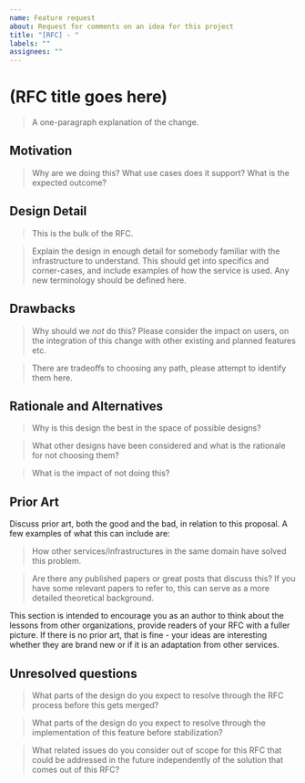 ```yaml
---
name: Feature request
about: Request for comments on an idea for this project
title: "[RFC] - "
labels: ""
assignees: ""
---
```


# (RFC title goes here)

> A one-paragraph explanation of the change.

## Motivation

> Why are we doing this? What use cases does it support? What is the expected outcome?

## Design Detail

> This is the bulk of the RFC.

> Explain the design in enough detail for somebody familiar with the infrastructure to understand. This should get into specifics and corner-cases, and include examples of how the service is used. Any new terminology should be defined here.

## Drawbacks

> Why should we _not_ do this? Please consider the impact on users, on the integration of this change with other existing and planned features etc.

> There are tradeoffs to choosing any path, please attempt to identify them here.

## Rationale and Alternatives

> Why is this design the best in the space of possible designs?

> What other designs have been considered and what is the rationale for not choosing them?

> What is the impact of not doing this?

## Prior Art

Discuss prior art, both the good and the bad, in relation to this proposal. A few examples of what this can include are:

> How other services/infrastructures in the same domain have solved this problem.

> Are there any published papers or great posts that discuss this? If you have some relevant papers to refer to, this can serve as a more detailed theoretical background.

This section is intended to encourage you as an author to think about the lessons from other organizations, provide readers of your RFC with a fuller picture. If there is no prior art, that is fine - your ideas are interesting whether they are brand new or if it is an adaptation from other services.

## Unresolved questions

> What parts of the design do you expect to resolve through the RFC process before this gets merged?

> What parts of the design do you expect to resolve through the implementation of this feature before stabilization?

> What related issues do you consider out of scope for this RFC that could be addressed in the future independently of the solution that comes out of this RFC?
